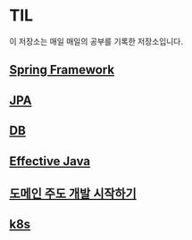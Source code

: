 # TIL

이 저장소는 매일 매일의 공부를 기록한 저장소입니다.

## [Spring Framework](./Spring/README.md)
## [JPA](./JPA/README.md)
## [DB](./DB/README.md)
## [Effective Java](./EffectiveJava/README.md)
## [도메인 주도 개발 시작하기](https://github.com/leesh5000/TIL/tree/master/%EB%8F%84%EB%A9%94%EC%9D%B8%20%EC%A3%BC%EB%8F%84%20%EA%B0%9C%EB%B0%9C%20%EC%8B%9C%EC%9E%91%ED%95%98%EA%B8%B0)
## [k8s](./k8s/README.md)
